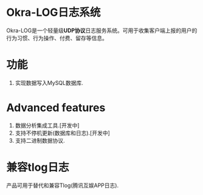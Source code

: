 # Okra-LOG日志系统

Okra-LOG是一个轻量级**UDP协议**日志服务系统。可用于收集客户端上报的用户的行为习惯、行为操作、付费、留存等信息。

# 功能

 1. 实现数据写入MySQL数据库.

# Advanced features

 1. 数据分析集成工具.[开发中]
 2. 支持不停机更新(数据库和日志).[开发中]
 3. 支持二进制数据协议.

# 兼容tlog日志

产品可用于替代和兼容Tlog(腾讯互娱APP日志).

